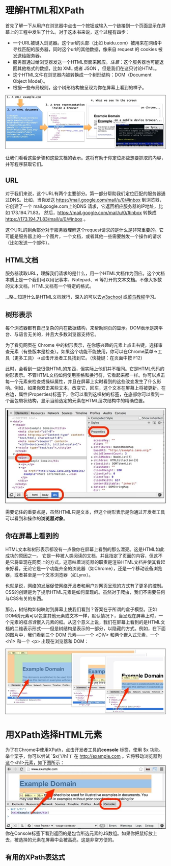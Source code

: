 # 理解HTML和XPath

首先了解一下从用户在浏览器中点击一个按钮或输入一个链接到一个页面显示在屏幕上的工程中发生了什么。对于这本书来说，这个过程有四步：

* 一个URL被键入浏览器。这个url的头部（比如 baidu.com）被用来在网络中寻找匹配的服务器，同时这个url的其他数据，像来自 request 的 cookies 被发送给服务器。
* 服务器通过给浏览器发送一个HTML页面来回应。*注意*：这个服务器也可能返回其他格式的数据，比如 XML 或者 JSON ，但是我们在这只讨论HTML。
* 这个HTML文件在浏览器内被转换成一个树形结构：DOM（Document Object Model）。
* 根据一些布局规则，这个树形结构被呈现为你在屏幕上看到的样子。

![上述过程图示](./pic/2-1.png)

让我们看看这些步骤和这些文档的表示。这将有助于你定位那些想要抓取的内容，并写程序获取它们。

## URL
对于我们来说，这个URL有两个主要部分。第一部分帮助我们定位匹配的服务器通过DNS。比如，当你发送 https://mail.google.com/mail/u/0/#inbox 到浏览器，它创建了一个 mail.google.com上的DNS 请求，它返回相应服务器的IP地址，比如 173.194.71.83。 然后，https://mail.google.com/mail/u/0/#inbox 转换成 https://173.194.71.83/mail/u/0/#inbox 。

这个URL的剩余部分对于服务器理解这个request请求的是什么是非常重要的。它可能是服务器上的一个图片，一个文档，或者其他一些需要触发一个操作的请求（比如发送一个邮件）。

## HTML文档
服务器读取URL，理解我们请求的是什么，用一个HTML文档作为回应。这个文档本质上是一个我们可以用记事本、Notepad、vi 等打开的文本文档。不像大多数的文本文档，HTML文档有一个特定的格式。

...略...知道什么是HTML文档就行，深入的可以去[w3school](http://www.w3school.com.cn/) 或[菜鸟教程](http://www.runoob.com/)学习。

## 树形表示
每个浏览器都有自己复杂的内在数据结构，来帮助网页的显示。DOM表示是跨平台、与语言无关的，并且大多数浏览器支持它。

为了看见网页在 Chrome 中的树形表示，在你感兴趣的元素上点击右键，选择审查元素（有些版本是检查）。如果这个功能不能使用，你可以在Chrome菜单->工具（更多工具）->点击开发者工具找到它。（快捷键：在页面中按 F12）

此时，会看到一些很像HTML的东西，但实际上他们并不相同。它是HTML代码的树形表示。不管HTML文档如何使用空格和换行符，它看起来都一样。你可以点击每一个元素来检查或操纵属性，并且在屏幕上实时看到的这些改变发生了什么影响。例如，如果你双击某些文本，改变它，回车，这个文本在屏幕上将被更新。在右边，属性(Properties)标签下，你可以看到这棵树的标签，在底部你可以看到一个面包屑状结构，显示当前选定的元素在HTML层次结构中的精确位置。

![HTML树形示例](./pic/2-2.png)

需要记住的重要点是，虽然HTML只是文本，但这个树形表示是你通过开发者工具可以看到和操作的**浏览器对象**。

## 你在屏幕上看到的
HTML文本和树形表示都没有一点像你在屏幕上看到的那么漂亮。这是HTML如此成功的原因之一。
它是一种被人类阅读的文档，并且指定了页面的内容，但这不是它将呈现在网页上的方式。这意味着浏览器的职责是渲染HTML文档并使其看起来好看，无论它是一个功能齐全的浏览器（如Chrome），还是一个移动设备浏览器，或者甚至是一个文本浏览器（如Lynx）。

也就是说，网络的发展促使网络开发者和用户对网页呈现的方式有了更多的控制。CSS的创建是为了提示HTML元素是如何呈现的。虽然对于爬虫，我们不需要任何与CSS有关的东西。

那么，树结构如何映射到屏幕上使我们看到？答案在于所谓的盒子模型。正如DOM树元素可以包含其他元素或文本一样，默认情况下，当呈现在屏幕上时，一个元素的框*包含*嵌入元素的框。从这个意义上说，我们在屏幕上看到的是HTML文档的二维表示形式——但是树结构是表示的一部分，以隐藏的方式。例如，在下面的图片中，我们看到三个 DOM 元素——一个 &lt;DIV&gt; 和两个嵌入式元素，一个 &lt;h1&gt; 和一个 &lt;p&gt; 出现在浏览器和 DOM：

![DOM元素示例](./pic/2-3.png)


# 用XPath选择HTML元素
为了在Chrome中使用XPath，点击开发者工具的**console** 标签，使用 $x 功能。举个栗子，你可以尝试 `$x('//h1')` 在 http://example.com 。它将移动浏览器到这个&lt;h1&gt;元素，如下图所示：
![](./pic/2-4.png)
你在Console标签下看到返回的是包含所选元素的JS数组。如果你把鼠标放上去，被选择的元素在屏幕中会被高亮。这是非常方便的。

## 有用的XPath表达式
